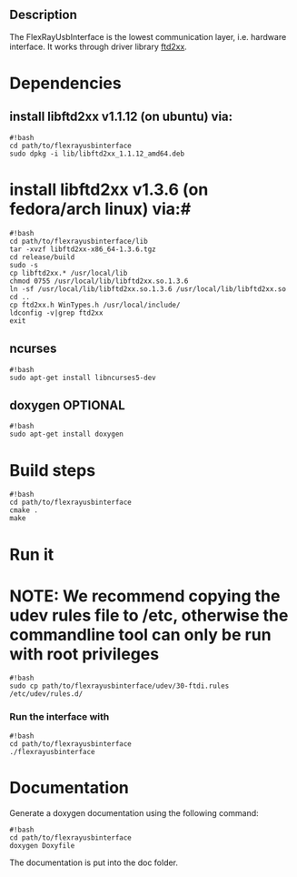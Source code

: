 ## Description ##
The FlexRayUsbInterface is the lowest communication layer, i.e. hardware interface.
It works through driver library [ftd2xx](http://www.ftdichip.com/Drivers/D2XX.htm).

# Dependencies #
## install libftd2xx v1.1.12 (on ubuntu) via: ##
```
#!bash
cd path/to/flexrayusbinterface
sudo dpkg -i lib/libftd2xx_1.1.12_amd64.deb
```
# install libftd2xx v1.3.6 (on fedora/arch linux) via:#
```
#!bash
cd path/to/flexrayusbinterface/lib
tar -xvzf libftd2xx-x86_64-1.3.6.tgz 
cd release/build
sudo -s
cp libftd2xx.* /usr/local/lib
chmod 0755 /usr/local/lib/libftd2xx.so.1.3.6
ln -sf /usr/local/lib/libftd2xx.so.1.3.6 /usr/local/lib/libftd2xx.so
cd ..
cp ftd2xx.h WinTypes.h /usr/local/include/
ldconfig -v|grep ftd2xx
exit
```
## ncurses ##
```
#!bash
sudo apt-get install libncurses5-dev 
```
## doxygen OPTIONAL ##
```
#!bash
sudo apt-get install doxygen
```
# Build steps #

```
#!bash
cd path/to/flexrayusbinterface
cmake .
make
```

# Run it #
# NOTE: We recommend copying the udev rules file to /etc, otherwise the commandline tool can only be run with root privileges
```
#!bash
sudo cp path/to/flexrayusbinterface/udev/30-ftdi.rules /etc/udev/rules.d/
```
### Run the interface with ###
```
#!bash
cd path/to/flexrayusbinterface
./flexrayusbinterface

```
# Documentation #
Generate a doxygen documentation using the following command:
```
#!bash
cd path/to/flexrayusbinterface
doxygen Doxyfile
```
The documentation is put into the doc folder.